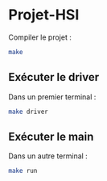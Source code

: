 # Projet-HSI

Compiler le projet :
```bash
make
```

## Exécuter le driver

Dans un premier terminal :
```bash
make driver
```

## Exécuter le main
Dans un autre terminal :
```bash
make run
```

